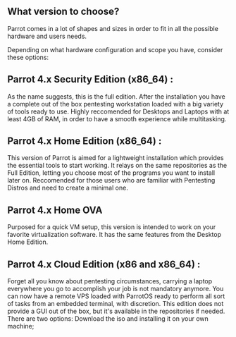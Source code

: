 ## What version to choose? ##

Parrot comes in a lot of shapes and sizes in order to fit in all the possible hardware and users needs.

Depending on what hardware configuration and scope you have, consider these options:

## Parrot 4.x Security Edition (x86_64) : ##

As the name suggests, this is the full edition.
After the installation you have a complete out of the box pentesting workstation loaded with a big variety of tools ready to use.
Highly reccomended for Desktops and Laptops with at least 4GB of RAM, in order to have a smooth experience while multitasking.

## Parrot 4.x Home Edition (x86_64) : ##
This version of Parrot is aimed for a lightweight installation which provides the essential tools to start working.
It relays on the same repositories as the Full Edition, letting you choose most of the programs you want to install later on.
Reccomended for those users who are familiar with Pentesting Distros and need to create a minimal one.

## Parrot 4.x Home OVA ##
Purposed for a quick VM setup, this version is intended to work on your favorite virtualization software. It has the same features from the Desktop Home Edition.

## Parrot 4.x Cloud Edition (x86 and x86_64) : ##
Forget all you know about pentesting circumstances, carrying a laptop everywhere you go to accomplish your job is not mandatory anymore.
You can now have a remote VPS loaded with ParrotOS ready to perform all sort of tasks from an embedded terminal, with discretion. 
This edition does not provide a GUI out of the box, but it's available in the repositories if needed.
There are two options:
Download the iso and installing it on your own machine;

<!-- //or// *DISABLED BECAUSE IT'S NOT AVAILABLE*

Rent a ready to use VPS with Parrot Cloud installed.
More about specs and price list [[https://dasaweb.net/cart.php?gid=18|here.]] -->


